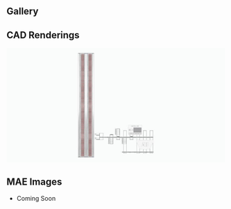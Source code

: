 ## Gallery

## CAD Renderings
![CAD-render.jpg](CAD-render.jpg "CAD-render.jpg")

## MAE Images
* Coming Soon

